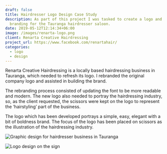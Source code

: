 ```yaml
---
draft: false
title: Hairdresser Logo Design Case Study
description: As part of this project I was tasked to create a logo and new
  branding for the Tauranga hairdresser saloon.
date: 2019-05-12T12:14:34+06:00
image: /images/renarta-logo.png
client: Renarta Creative Hairdressing
project_url: https://www.facebook.com/renartahair/
categories:
  - logo
  - design
---
```

Renarta Creative Hairdressing is a locally based hairdressing business in Tauranga, which needed to refresh its logo. I rebranded the original company logo and assisted in building the brand.

The rebranding process consisted of updating the font to be more readable and modern. The new logo also needed to portray the hairdressing industry, so, as the client requested, the scissors were kept on the logo to represent the ‘hairstyling’ part of the business.  

The logo which has been developed portrays a simple, easy, elegant with a bit of boldness brand. The focus of the logo has been placed on scissors as the illustration of the hairdressing industry.

![Graphic design for hairdresser business in Tauranga](/images/renarta-sign2.jpg "Logo design")

![Logo design on the sign](/images/renarta-sign.jpg "Graphic design for business in Tauranga")